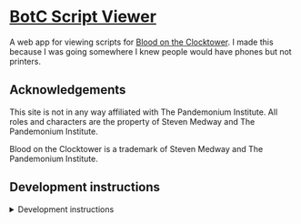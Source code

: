 # [BotC Script Viewer](https://botc-script-viewer.sthom.kiwi)

A web app for viewing scripts for [Blood on the Clocktower](https://bloodontheclocktower.com/). I made this because I was going somewhere I knew people would have phones but not printers.

## Acknowledgements

This site is not in any way affiliated with The Pandemonium Institute. All roles and characters are the property of Steven Medway and The Pandemonium Institute.

Blood on the Clocktower is a trademark of Steven Medway and The Pandemonium Institute.

## Development instructions

<details>
<summary>Development instructions</summary>

Requires a modern version of Node.

```sh
npm ci
npm run setup
npm run dev
```

</details>
